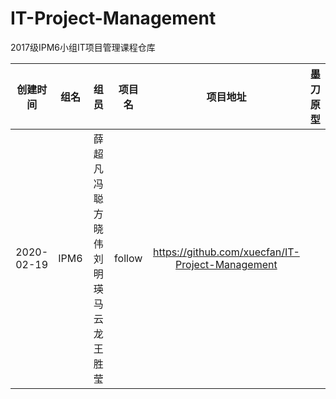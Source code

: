 # IT-Project-Management
2017级IPM6小组IT项目管理课程仓库

| 创建时间 | 组名 | 组员 | 项目名 | 项目地址 | 墨刀原型 |
|:---:|:---:|:---:|:---:|:---:|:---:|
|2020-02-19|IPM6|薛超凡 冯聪 方晓伟 刘明瑛 马云龙 王胜莹|follow| https://github.com/xuecfan/IT-Project-Management | |
